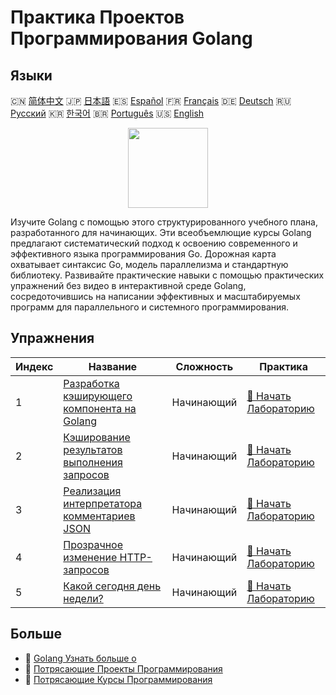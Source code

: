 # Практика Проектов Программирования Golang

## Языки

🇨🇳 [简体中文](README_zh.md) 🇯🇵 [日本語](README_ja.md) 🇪🇸 [Español](README_es.md) 🇫🇷 [Français](README_fr.md) 🇩🇪 [Deutsch](README_de.md) 🇷🇺 [Русский](README_ru.md) 🇰🇷 [한국어](README_ko.md) 🇧🇷 [Português](README_pt.md) 🇺🇸 [English](README.md) 

<div align="center">
<img width="128px" src="https://file.labex.io/path/YgASYacMNI6I.png">
</div>

Изучите Golang с помощью этого структурированного учебного плана, разработанного для начинающих. Эти всеобъемлющие курсы Golang предлагают систематический подход к освоению современного и эффективного языка программирования Go. Дорожная карта охватывает синтаксис Go, модель параллелизма и стандартную библиотеку. Развивайте практические навыки с помощью практических упражнений без видео в интерактивной среде Golang, сосредоточившись на написании эффективных и масштабируемых программ для параллельного и системного программирования.

## Упражнения

|   Индекс | Название                                                                                                                   | Сложность   | Практика                                                                                               |
|----------|----------------------------------------------------------------------------------------------------------------------------|-------------|--------------------------------------------------------------------------------------------------------|
|        1 | [Разработка кэширующего компонента на Golang](https://labex.io/ru/courses/project-development-of-golang-caching-component) | Начинающий  | [🚀 Начать Лабораторию](https://labex.io/ru/courses/project-development-of-golang-caching-component)   |
|        2 | [Кэширование результатов выполнения запросов](https://labex.io/ru/courses/project-cache-request-execution-results)         | Начинающий  | [🚀 Начать Лабораторию](https://labex.io/ru/courses/project-cache-request-execution-results)           |
|        3 | [Реализация интерпретатора комментариев JSON](https://labex.io/ru/courses/project-implement-json-comment-interpreter)      | Начинающий  | [🚀 Начать Лабораторию](https://labex.io/ru/courses/project-implement-json-comment-interpreter)        |
|        4 | [Прозрачное изменение HTTP-запросов](https://labex.io/ru/courses/project-transparent-modification-of-http-requests)        | Начинающий  | [🚀 Начать Лабораторию](https://labex.io/ru/courses/project-transparent-modification-of-http-requests) |
|        5 | [Какой сегодня день недели?](https://labex.io/ru/courses/project-what-day-is-it-today)                                     | Начинающий  | [🚀 Начать Лабораторию](https://labex.io/ru/courses/project-what-day-is-it-today)                      |

## Больше

- 🔗 [Golang Узнать больше о](https://labex.io/ru/skilltrees/go)
- 🔗 [Потрясающие Проекты Программирования](https://github.com/labex-labs/awesome-programming-projects)
- 🔗 [Потрясающие Курсы Программирования](https://github.com/labex-labs/awesome-programming-courses)

